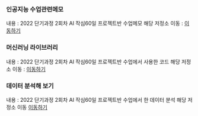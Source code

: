 
### 인공지능 수업관련메모

내용 : 2022 단기과정 2회차 AI 작심60일 프로젝트반 수업메모
해당 저정소 이동 : [이동하기](https://github.com/jin20000/ai)

### 머신러닝 라이브러리 

내용 : 2022 단기과정 2회차 AI 작심60일 프로젝트반 수업에서 사용한 코드
해당 저정소 이동 : [이동하기](https://github.com/jin20000/ML_LIB_CLASS)

### 데이터 분석해 보기

내용 : 2022 단기과정 2회차 AI 작심60일 프로젝트반 수업에서 한 데이터 분석
해당 저정소 이동 [이동하기](https://github.com/jin20000/MyDataAnalysis)
